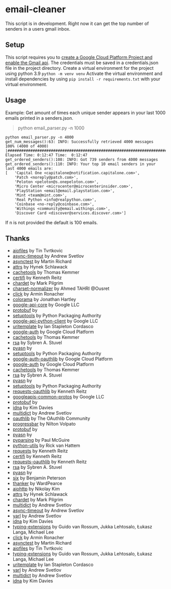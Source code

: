 # email-cleaner
This script is in development. Right now it can get the top number of senders in a users gmail inbox.
## Setup
This script requires you to [create a Google Cloud Platform Project and enable the Gmail api](https://developers.google.com/workspace/guides/create-project). The credentials must be saved in a credentials.json file in the project directory.
Create a virtual environment for the project using python 3.9 `python -m venv venv`
Activate the virtual environment and install dependencies by using `pip install -r requirements.txt` with your virtual environment.
## Usage
Example: Get amount of times each unique sender appears in your last 1000 emails printed in a senders.json.
>python email_parser.py -n 1000
```
python email_parser.py -n 4000
get_num_messages():63: INFO: Successfully retrieved 4000 messages
100% (4000 of 4000) |############################################################################| Elapsed Time: 0:12:47 Time:  0:12:47 
get_ordered_senders():108: INFO: Got 739 senders from 4000 messages
get_ordered_senders():110: INFO: Your top 10 email senders in your last 4000 emails are:
[   'Capital One <capitalone@notification.capitalone.com>',    
    'Patch <noreply@patch.com>',
    'Peloton <peloton@s.onepeloton.com>',
    'Micro Center <microcenter@microcenterinsider.com>',
    'PlayStation <email@email.playstation.com>',
    'Mint <team@mint.com>',
    'Real Python <info@realpython.com>',
    'Coinbase <no-reply@coinbase.com>',
    'Withings <community@email.withings.com>',
    'Discover Card <discover@services.discover.com>']
```

If n is not provided the default is 100 emails.

## Thanks
- [aiofiles](https://pypi.org/project/aiofiles/) by Tin Tvrtkovic
- [async-timeout](https://pypi.org/project/async-timeout/) by Andrew Svetlov
- [asynctest](https://pypi.org/project/asynctest/) by Martin Richard
- [attrs](https://pypi.org/project/attrs/) by Hynek Schlawack
- [cachetools](https://pypi.org/project/cachetools/) by Thomas Kemmer
- [certifi](https://pypi.org/project/certifi/) by Kenneth Reitz
- [chardet](https://pypi.org/project/chardet/) by Mark Pilgrim
- [charset-normalizer](https://pypi.org/project/charset-normalizer/) by Ahmed TAHRI @Ousret
- [click](https://pypi.org/project/click/) by Armin Ronacher
- [colorama](https://pypi.org/project/colorama/) by Jonathan Hartley
- [google-api-core](https://pypi.org/project/google-api-core/) by Google LLC
- [protobuf](https://pypi.org/project/protobuf/) by
- [setuptools](https://pypi.org/project/setuptools/) by Python Packaging Authority
- [google-api-python-client](https://pypi.org/project/google-api-python-client/) by Google LLC
- [uritemplate](https://pypi.org/project/uritemplate/) by Ian Stapleton Cordasco
- [google-auth](https://pypi.org/project/google-auth/) by Google Cloud Platform
- [cachetools](https://pypi.org/project/cachetools/) by Thomas Kemmer
- [rsa](https://pypi.org/project/rsa/) by Sybren A. Stuvel
- [pyasn](https://pypi.org/project/pyasn/) by
- [setuptools](https://pypi.org/project/setuptools/) by Python Packaging Authority
- [google-auth-oauthlib](https://pypi.org/project/google-auth-oauthlib/) by Google Cloud Platform
- [google-auth](https://pypi.org/project/google-auth/) by Google Cloud Platform
- [cachetools](https://pypi.org/project/cachetools/) by Thomas Kemmer
- [rsa](https://pypi.org/project/rsa/) by Sybren A. Stuvel
- [pyasn](https://pypi.org/project/pyasn/) by
- [setuptools](https://pypi.org/project/setuptools/) by Python Packaging Authority
- [requests-oauthlib](https://pypi.org/project/requests-oauthlib/) by Kenneth Reitz
- [googleapis-common-protos](https://pypi.org/project/googleapis-common-protos/) by Google LLC
- [protobuf](https://pypi.org/project/protobuf/) by
- [idna](https://pypi.org/project/idna/) by Kim Davies
- [multidict](https://pypi.org/project/multidict/) by Andrew Svetlov
- [oauthlib](https://pypi.org/project/oauthlib/) by The OAuthlib Community
- [progressbar](https://pypi.org/project/progressbar/) by Nilton Volpato
- [protobuf](https://pypi.org/project/protobuf/) by
- [pyasn](https://pypi.org/project/pyasn/) by
- [pyparsing](https://pypi.org/project/pyparsing/) by Paul McGuire
- [python-utils](https://pypi.org/project/python-utils/) by Rick van Hattem
- [requests](https://pypi.org/project/requests/) by Kenneth Reitz
- [certifi](https://pypi.org/project/certifi/) by Kenneth Reitz
- [requests-oauthlib](https://pypi.org/project/requests-oauthlib/) by Kenneth Reitz
- [rsa](https://pypi.org/project/rsa/) by Sybren A. Stuvel
- [pyasn](https://pypi.org/project/pyasn/) by
- [six](https://pypi.org/project/six/) by Benjamin Peterson
- [thanker](https://pypi.org/project/thanker/) by WardPearce
- [aiohttp](https://pypi.org/project/aiohttp/) by Nikolay Kim
- [attrs](https://pypi.org/project/attrs/) by Hynek Schlawack
- [chardet](https://pypi.org/project/chardet/) by Mark Pilgrim
- [multidict](https://pypi.org/project/multidict/) by Andrew Svetlov
- [async-timeout](https://pypi.org/project/async-timeout/) by Andrew Svetlov
- [yarl](https://pypi.org/project/yarl/) by Andrew Svetlov
- [idna](https://pypi.org/project/idna/) by Kim Davies
- [typing-extensions](https://pypi.org/project/typing-extensions/) by Guido van Rossum, Jukka Lehtosalo, Łukasz Langa, Michael Lee
- [click](https://pypi.org/project/click/) by Armin Ronacher
- [asynctest](https://pypi.org/project/asynctest/) by Martin Richard
- [aiofiles](https://pypi.org/project/aiofiles/) by Tin Tvrtkovic
- [typing-extensions](https://pypi.org/project/typing-extensions/) by Guido van Rossum, Jukka Lehtosalo, Łukasz Langa, Michael Lee
- [uritemplate](https://pypi.org/project/uritemplate/) by Ian Stapleton Cordasco
- [yarl](https://pypi.org/project/yarl/) by Andrew Svetlov
- [multidict](https://pypi.org/project/multidict/) by Andrew Svetlov
- [idna](https://pypi.org/project/idna/) by Kim Davies
